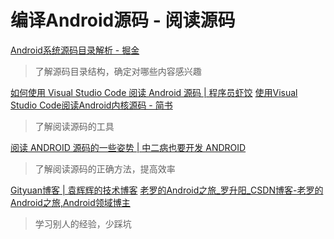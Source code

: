 # 编译Android源码 - 阅读源码

[Android系统源码目录解析 - 掘金](https://juejin.im/post/5c8a5c3ef265da2daf79e838)

> 了解源码目录结构，确定对哪些内容感兴趣

[如何使用 Visual Studio Code 阅读 Android 源码 | 程序员虾饺](https://jekton.github.io/2018/05/11/how-to-read-android-source-code/) 
[使用Visual Studio Code阅读Android内核源码 - 简书](https://www.jianshu.com/p/af723ff252e6) 

> 了解阅读源码的工具

[阅读 ANDROID 源码的一些姿势 | 中二病也要开发 ANDROID](http://kaedea.com/2016/02/09/android-about-source-code-how-to-read/) 

> 了解阅读源码的正确方法，提高效率

[Gityuan博客 | 袁辉辉的技术博客](http://gityuan.com/) 
[老罗的Android之旅_罗升阳_CSDN博客-老罗的Android之旅,Android领域博主](https://blog.csdn.net/Luoshengyang)

> 学习别人的经验，少踩坑